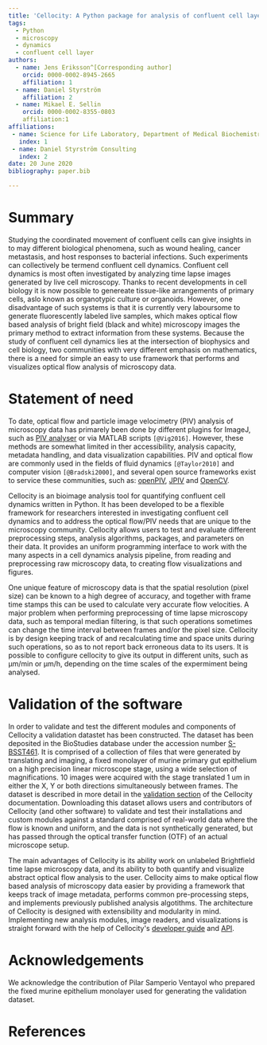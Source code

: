 ```yaml
---
title: 'Cellocity: A Python package for analysis of confluent cell layer dynamics'
tags:
  - Python
  - microscopy
  - dynamics
  - confluent cell layer
authors:
  - name: Jens Eriksson^[Corresponding author]
    orcid: 0000-0002-8945-2665
    affiliation: 1
  - name: Daniel Styrström
    affiliation: 2
  - name: Mikael E. Sellin
    orcid: 0000-0002-8355-0803
	affiliation:1
affiliations:
 - name: Science for Life Laboratory, Department of Medical Biochemistry and Microbiology, Uppsala University
   index: 1
 - name: Daniel Styrström Consulting
   index: 2
date: 20 June 2020
bibliography: paper.bib

---
```


# Summary

Studying the coordinated movement of confluent cells can give insights in to may different biological phenomena, such as wound healing, cancer metastasis, and host responses to bacterial infections. Such experiments can collectively be termend confluent cell dynamics. Confluent cell dynamics is most often investigated by analyzing time lapse images generated by live cell microscopy. Thanks to recent developments in cell biology it is now possible to genereate tissue-like arrangements of primary cells, aslo known as organotypic culture or organoids. However, one disadvantage of such systems is that it is currently very laboursome to generate fluorescently labeled live samples, which makes optical flow based analysis of bright field (black and white) microscopy images the primary method to extract information from these systems. Because the study of confluent cell dynamics lies at the intersection of biophysics and cell biology, two communities with very different emphasis on mathematics, there is a need for simple an easy to use framework that performs and visualizes optical flow analysis of microscopy data. 


# Statement of need

To date, optical flow and particle image velocimetry (PIV) analysis of microscopy data has primarely been done by different plugins for ImageJ, such as [PIV analyser](https://imagej.net/PIV_analyser) or via  MATLAB scripts `[@Vig2016]`. However, these methods are somewhat limited in ther accessibility, analysis capacity, metadata handling, and data visualization capabilities. PIV and optical flow are commonly used in the fields of fluid dynamics `[@Taylor2010]` and computer vision `[@Bradski2000]`, and several open source frameworks exist to service these communities, such as: [openPIV](http://www.openpiv.net/), [JPIV](https://eguvep.github.io/jpiv/index.html) and [OpenCV](https://opencv.org/).

Cellocity is an bioimage analysis tool for quantifying confluent cell dynamics written in Python. It has been developed to be a flexible framework for researchers interested in investigating confluent cell dynamics and to address the optical flow/PIV needs that are unique to the microscopy community. Cellocity allows users to test and evaluate different preprocessing steps,  analysis algorithms, packages, and parameters on their data. It provides an uniform programming interface to work with the many aspects in a cell dynamics analysis pipeline, from reading and preprocessing raw microscopy data, to creating flow visualizations and figures.

One unique feature of microscopy data is that the spatial resolution (pixel size) can be known to a high degree of accuracy, and together with frame time stamps this can be used to calculate very accurate flow velocities. A major problem when performing preprocessing of time lapse microscopy data, such as temporal median filtering, is that such operations sometimes can change the time interval between frames and/or the pixel size. Cellocity is by design keeping track of and recalculating time and space units during such operations, so as to not report back erroneous data to its users. It is possible to configure cellocity to give its output in different units, such as µm/min or µm/h, depending on the time scales of the expermiment being analysed.

# Validation of the software

In order to validate and test the different modules and components of Cellocity a validation datastet has been constructed. The dataset has been deposited in the BioStudies database under the accession number [S-BSST461](https://www.ebi.ac.uk/biostudies/studies/S-BSST461). It is comprised of a collection of files that were generated by translating and imaging, a fixed monolayer of murine primary gut epithelium on a high precision linear microscope stage, using a wide selection of magnifications. 10 images were acquired with the stage translated 1 um in either the X, Y or both directions simultaneously between frames. The dataset is described in more detail in the [validation section](https://cellocity.readthedocs.io/en/latest/validation.html) of the Cellocity documentation. Downloading this dataset allows users and contributors of Cellocity (and other software) to validate and test their installations and custom modules against a standard comprised of real-world data where the flow is known and uniform, and the data is not synthetically generated, but has passed through the optical transfer function (OTF) of an actual microscope setup.

The main advantages of Cellocity is its ability work on unlabeled Brightfield time lapse microscopy data, and its ability to both quantify and visualize abstract optical flow analysis to the user. Cellocity aims to make optical flow based analysis of microscopy data easier by providing a framework that keeps track of image metadata, performs common pre-processing steps, and implements previously published analysis algotithms. The architecture of Cellocity is designed with extensibility and modularity in mind. Implementing new analysis modules, image readers, and visualizations is straight forward with the help of Cellocity's [developer guide](https://cellocity.readthedocs.io/en/latest/developer.html) and [API](https://cellocity.readthedocs.io/en/latest/api.html).

# Acknowledgements

We acknowledge the contribution of Pilar Samperio Ventayol who prepared the fixed murine epithelium monolayer used for generating the validation dataset.

# References